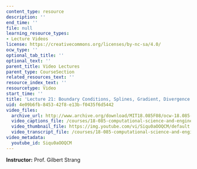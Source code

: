 ```yaml
---
content_type: resource
description: ''
end_time: ''
file: null
learning_resource_types:
- Lecture Videos
license: https://creativecommons.org/licenses/by-nc-sa/4.0/
ocw_type: ''
optional_tab_title: ''
optional_text: ''
parent_title: Video Lectures
parent_type: CourseSection
related_resources_text: ''
resource_index_text: ''
resourcetype: Video
start_time: ''
title: 'Lecture 21: Boundary Conditions, Splines, Gradient, Divergence'
uid: 4e09b6fb-8453-42f8-e13b-f0435f6d5442
video_files:
  archive_url: http://www.archive.org/download/MIT18.085F08/ocw-18.085-f08-lec21_300k.mp4
  video_captions_file: /courses/18-085-computational-science-and-engineering-i-fall-2008/197fbf194181518bae5373ee7d271cae_Siqu0aOOQCM.vtt
  video_thumbnail_file: https://img.youtube.com/vi/Siqu0aOOQCM/default.jpg
  video_transcript_file: /courses/18-085-computational-science-and-engineering-i-fall-2008/561a14ab01bc1fb131a0420635a2a602_Siqu0aOOQCM.pdf
video_metadata:
  youtube_id: Siqu0aOOQCM
---
```


**Instructor:** Prof. Gilbert Strang

